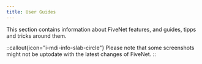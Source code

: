 ```yaml
---
title: User Guides
---
```


This section contains information about FiveNet features, and guides, tipps and tricks around them.

::callout{icon="i-mdi-info-slab-circle"}
Please note that some screenshots might not be uptodate with the latest changes of FiveNet.
::
